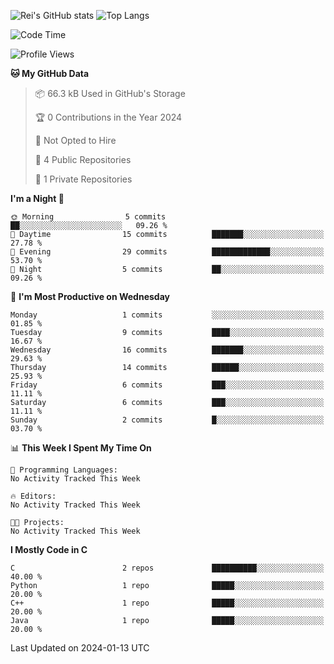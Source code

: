 ![Rei's GitHub stats](https://github-readme-stats.vercel.app/api?username=rei-doda&show_icons=true&theme=transparent)
![Top Langs](https://github-readme-stats.vercel.app/api/top-langs/?username=rei-doda&theme=transparent&layout=compact)

<!--START_SECTION:waka-->
![Code Time](http://img.shields.io/badge/Code%20Time-44%20hrs%2022%20mins-blue)

![Profile Views](http://img.shields.io/badge/Profile%20Views-0-blue)

**🐱 My GitHub Data** 

> 📦 66.3 kB Used in GitHub's Storage 
 > 
> 🏆 0 Contributions in the Year 2024
 > 
> 🚫 Not Opted to Hire
 > 
> 📜 4 Public Repositories 
 > 
> 🔑 1 Private Repositories 
 > 
**I'm a Night 🦉** 

```text
🌞 Morning                5 commits           ██░░░░░░░░░░░░░░░░░░░░░░░   09.26 % 
🌆 Daytime                15 commits          ███████░░░░░░░░░░░░░░░░░░   27.78 % 
🌃 Evening                29 commits          █████████████░░░░░░░░░░░░   53.70 % 
🌙 Night                  5 commits           ██░░░░░░░░░░░░░░░░░░░░░░░   09.26 % 
```
📅 **I'm Most Productive on Wednesday** 

```text
Monday                   1 commits           ░░░░░░░░░░░░░░░░░░░░░░░░░   01.85 % 
Tuesday                  9 commits           ████░░░░░░░░░░░░░░░░░░░░░   16.67 % 
Wednesday                16 commits          ███████░░░░░░░░░░░░░░░░░░   29.63 % 
Thursday                 14 commits          ██████░░░░░░░░░░░░░░░░░░░   25.93 % 
Friday                   6 commits           ███░░░░░░░░░░░░░░░░░░░░░░   11.11 % 
Saturday                 6 commits           ███░░░░░░░░░░░░░░░░░░░░░░   11.11 % 
Sunday                   2 commits           █░░░░░░░░░░░░░░░░░░░░░░░░   03.70 % 
```


📊 **This Week I Spent My Time On** 

```text
💬 Programming Languages: 
No Activity Tracked This Week

🔥 Editors: 
No Activity Tracked This Week

🐱‍💻 Projects: 
No Activity Tracked This Week
```

**I Mostly Code in C** 

```text
C                        2 repos             ██████████░░░░░░░░░░░░░░░   40.00 % 
Python                   1 repo              █████░░░░░░░░░░░░░░░░░░░░   20.00 % 
C++                      1 repo              █████░░░░░░░░░░░░░░░░░░░░   20.00 % 
Java                     1 repo              █████░░░░░░░░░░░░░░░░░░░░   20.00 % 
```




 Last Updated on 2024-01-13 UTC
<!--END_SECTION:waka-->